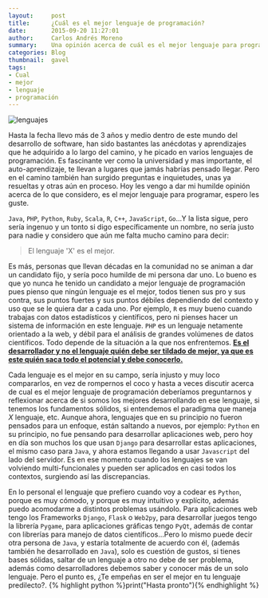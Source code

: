```yaml
---
layout:     post
title:      ¿Cuál es el mejor lenguaje de programación?
date:       2015-09-20 11:27:01
author:     Carlos Andrés Moreno
summary:    Una opinión acerca de cuál es el mejor lenguaje para programar.
categories: Blog
thumbnail:  gavel
tags:
- Cual
- mejor
- lenguaje
- programación
---
```


![lenguajes][1]

Hasta la fecha llevo más de 3 años y medio dentro de este mundo del desarrollo de software, han sido bastantes las anécdotas y aprendizajes que he adquirido a lo largo del camino, y he picado en varios lenguajes de programación. Es fascinante ver como la universidad y mas importante, el auto-aprendizaje, te llevan a lugares que jamás habrías pensado llegar. Pero en el camino también han surgido preguntas e inquietudes, unas ya resueltas y otras aún en proceso. Hoy les vengo a dar mi humilde opinión acerca de lo que considero, es el mejor lenguaje para programar, espero les guste.

`Java`, `PHP`, `Python`, `Ruby`, `Scala`, `R`, `C++`, `JavaScript`, `Go`...Y la lista sigue, pero sería ingenuo y un tonto si digo específicamente un nombre, no sería justo para nadie y considero que aún me falta mucho camino para decir:

>El lenguaje 'X' es el mejor.

Es más, personas que llevan décadas en la comunidad no se animan a dar un candidato fijo, y sería poco humilde de mi persona dar uno. Lo bueno es que yo nunca he tenido un candidato a mejor lenguaje de programación pues pienso que ningún lenguaje es el mejor, todos tienen sus pro y sus contra, sus puntos fuertes y sus puntos débiles dependiendo del contexto y uso que se le quiera dar a cada uno. Por ejemplo, `R` es muy bueno cuando trabajas con datos estadísticos y científicos, pero ni pienses hacer un sistema de información en este lenguaje. `PHP` es un lenguaje netamente orientado a la web, y débil para el análisis de grandes volúmenes de datos científicos. Todo depende de la situación a la que nos enfrentemos. <ins>**Es el desarrollador y no el lenguaje quién debe ser tildado de mejor, ya que es este quién saca todo el potencial y debe conocerlo.**</ins> 

Cada lenguaje es el mejor en su campo, sería injusto y muy loco compararlos, en vez de rompernos el coco y hasta a veces discutir acerca de cual es el mejor lenguaje de programación deberíamos preguntarnos y reflexionar acerca de si somos los mejores desarrollando en ese lenguaje, si tenemos los fundamentos sólidos, si entendemos el paradigma que maneja _X_ lenguaje, etc. Aunque ahora, lenguajes que en su principio no fueron pensados para un enfoque, están saltando a nuevos, por ejemplo: `Python` en su principio, no fue pensando para desarrollar aplicaciones web, pero hoy en día son muchos los que usan `Django` para desarrollar estas aplicaciones, el mismo caso para `Java`, y ahora estamos llegando a usar `Javascript` del lado del servidor. Es en ese momento cuando los lenguajes se van volviendo multi-funcionales y pueden ser aplicados en casi todos los contextos, surgiendo así las discrepancias.

En lo personal el lenguaje que prefiero cuando voy a codear es `Python`, porque es muy cómodo, y porque es muy intuitivo y explícito, además puedo acomodarme a distintos problemas usándolo. Para aplicaciones web tengo los Frameworks `Django`, `Flask` o `Web2py`, para desarrollar juegos tengo la librería `Pygame`, para aplicaciones gráficas tengo `PyQt`, además de contar con librerías para manejo de datos científicos...Pero lo mismo puede decir otra persona de `Java`, y estaría totalmente de acuerdo con él, (además también he desarrollado en `Java`), solo es cuestión de gustos, si tienes bases sólidas, saltar de un lenguaje a otro no debe de ser problema, además como desarrolladores debemos saber y conocer más de un solo lenguaje. Pero el punto es, ¿Te empeñas en ser el mejor en tu lenguaje predilecto?.
{% highlight python %}print("Hasta pronto"){% endhighlight %}

[1]:../../../../../../images/2015-09-20/lenguajes.jpg
